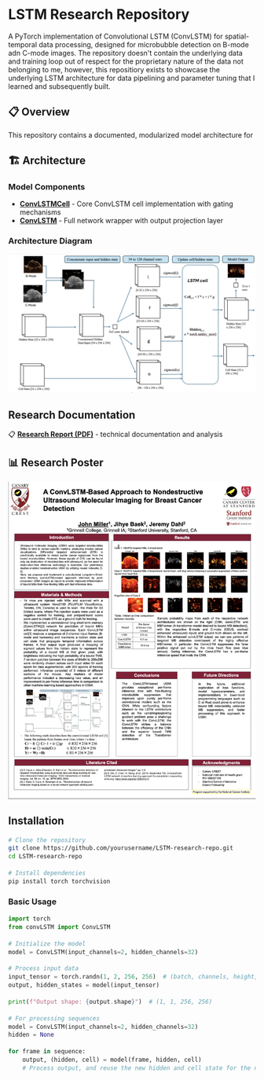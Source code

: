# LSTM Research Repository

A PyTorch implementation of Convolutional LSTM (ConvLSTM) for spatial-temporal data processing, designed for microbubble detection on 
B-mode adn C-mode images. The repository doesn't contain the underlying data and training loop out of respect for the proprietary nature
of the data not belonging to me, however, this repositiory exists to showcase the underlying LSTM architecture for data pipelining and parameter
tuning that I learned and subsequently built. 


## 📋 Overview

This repository contains a documented, modularized model architecture for 

## 🏗️ Architecture

### Model Components

- **[ConvLSTMCell](./convLSTMcell.py)** - Core ConvLSTM cell implementation with gating mechanisms
- **[ConvLSTM](./convLSTM.py)** - Full network wrapper with output projection layer

### Architecture Diagram
![Model Architecture](./model_architecture.png)

## Research Documentation

📋 **[Research Report (PDF)](./Miller_John_Report.pdf)** - technical documentation and analysis

## 📊 Research Poster

![Research Poster](./poster.png)

## Installation

```bash
# Clone the repository
git clone https://github.com/yourusername/LSTM-research-repo.git
cd LSTM-research-repo

# Install dependencies
pip install torch torchvision
```


### Basic Usage

```python
import torch
from convLSTM import ConvLSTM

# Initialize the model
model = ConvLSTM(input_channels=2, hidden_channels=32)

# Process input data
input_tensor = torch.randn(1, 2, 256, 256)  # (batch, channels, height, width)
output, hidden_states = model(input_tensor)

print(f"Output shape: {output.shape}")  # (1, 1, 256, 256)

# For processing sequences
model = ConvLSTM(input_channels=2, hidden_channels=32)
hidden = None

for frame in sequence:
    output, (hidden, cell) = model(frame, hidden, cell)
    # Process output, and reuse the new hidden and cell state for the next iteration...
```

